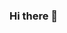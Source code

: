 ### Hi there 👋

<!--
**RGNagel/RGNagel** is a ✨ _special_ ✨ repository because its `README.md` (this file) appears on your GitHub profile.

Here are some ideas to get you started:

- 🔭 I’m currently working on ...
- 🌱 I’m currently learning ...
- 👯 I’m looking to collaborate on ...
- 🤔 I’m looking for help with ...
- 💬 Ask me about ...
- 📫 How to reach me: ...
- 😄 Pronouns: ...
- ⚡ Fun fact: ...


[![My github stats](https://github-readme-stats.vercel.app/api?username=RGNagel)](https://github.com/anuraghazra/github-readme-stats)

-->
